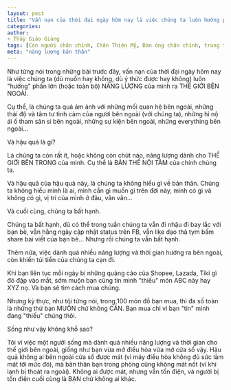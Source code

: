 ```yaml
---
layout: post
title: "Vấn nạn của thời đại ngày hôm nay là việc chúng ta luôn hướng phần lớn NĂNG LƯỢNG của mình ra THẾ GIỚI BÊN NGOÀI"
categories:
author:
- Thầy Giáo Giảng
tags: [Con người chân chính, Chân Thiện Mỹ, Đàn ông chân chính, trung tâm của chính mình]
meta: "năng lượng bản thân"
---
```

Như từng nói trong những bài trước đây, vấn nạn của thời đại ngày hôm nay là việc chúng ta (dù muốn hay không, dù ý thức được hay không) luôn "hướng" phần lớn (hoặc toàn bộ) NĂNG LƯỢNG của mình ra THẾ GIỚI BÊN NGOÀI.

Cụ thể, là chúng ta quá ám ảnh với những mối quan hệ bên ngoài, những thái độ và tâm tư tình cảm của người bên ngoài (với chúng ta), những hỉ nộ ái ố tham sân si bên ngoài, những sự kiện bên ngoài, những everything bên ngoài...

Và hậu quả là gì?

Là chúng ta còn rất ít, hoặc không còn chút nào, năng lượng dành cho THẾ GIỚI BÊN TRONG của mình. Cụ thể là BẢN THỂ NỘI TÂM của chính chúng ta.

Và hậu quả của hậu quả này, là chúng ta không hiểu gì về bản thân. Chúng ta không hiểu mình là ai, mình cần gì muốn gì trên đời này, mình có gì và không có gì, vị trí của mình ở đâu, vân vân...

Và cuối cùng, chúng ta bất hạnh.

Chúng ta bất hạnh, dù có thể trong tuần chúng ta vẫn đi nhậu đi bay lắc với bạn bè, vẫn hằng ngày cập nhật status trên FB, vẫn like dạo thả tym bấm share bài viết của bạn bè... Nhưng rồi chúng ta vẫn bất hạnh.

Thêm nữa, việc dành quá nhiều năng lượng và thời gian hướng ra bên ngoài, còn khiến túi tiền của chúng ta cạn đi.

Khi bạn liên tục mỗi ngày bị những quảng cáo của Shopee, Lazada, Tiki gì đó đập vào mắt, sớm muộn bạn cũng tin mình "thiếu" món ABC này hay XYZ nọ. Và bạn sẽ tìm cách mua chúng. 

Nhưng kỳ thực, như tôi từng nói, trong 100 món đồ bạn mua, thì đa số toàn là những thứ bạn MUỐN chứ không CẦN. Bạn mua chỉ vì bạn "tin" mình đang "thiếu" chúng thôi.

Sống như vậy không khổ sao?
<!--excerpt.s-->
<div class="post-copyright"><div class="content">Tôi ví việc một người sống mà dành quá nhiều năng lượng và thời gian cho thế giới bên ngoài, giống như bạn vừa mở điều hòa vừa mở cửa sổ vậy. Hậu quả không ai bên ngoài cửa sổ được mát (vì máy điều hòa không đủ sức làm mát tới mức đó), mà bản thân bạn trong phòng cũng không mát nốt (vì khí lạnh bị thoát ra ngoài). Không ai được mát, nhưng vẫn tốn điện, và người bị tốn điện cuối cùng là BẠN chứ không ai khác.</div></div>